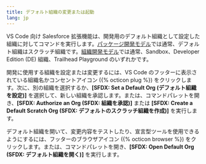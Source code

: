 ```yaml
---
title: デフォルト組織の変更または起動
lang: jp
---
```


VS Code 向け Salesforce 拡張機能は、開発用のデフォルト組織として設定した組織に対してコマンドを実行します。[パッケージ開発モデル](./jp/user-guide/development-models/#package-development-model)では通常、デフォルト組織はスクラッチ組織です。[組織開発モデル](./jp/user-guide/development-models/#org-development-model)では通常、Sandbox、Developer Edition \(DE\) 組織、Trailhead Playground のいずれかです。

開発に使用する組織を設定または変更するには、VS Code のフッターに表示されている組織名かコンセントアイコン \({% octicon plug %}\) をクリックします。次に、別の組織を選択するか、**[SFDX: Set a Default Org \(デフォルト組織を設定\)]** を選択して、新しい組織を承認します。または、コマンドパレットを開き、**[SFDX: Authorize an Org \(SFDX: 組織を承認\)]** または **[SFDX: Create a Default Scratch Org \(SFDX: デフォルトのスクラッチ組織を作成\)]** を実行します。

デフォルト組織を開いて、変更内容をテストしたり、宣言型ツールを使用できるようにするには、フッターのブラウザアイコン \({% octicon browser %}\) をクリックします。または、コマンドパレットを開き、**[SFDX: Open Default Org \(SFDX: デフォルト組織を開く\)]** を実行します。

